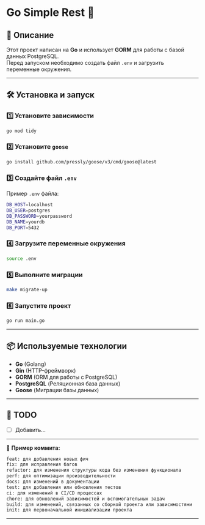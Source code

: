 # Go Simple Rest 🚀

## 📌 Описание
Этот проект написан на **Go** и использует **GORM** для работы с базой данных PostgreSQL.  
Перед запуском необходимо создать файл `.env` и загрузить переменные окружения.

---

## 🛠️ Установка и запуск

### 1️⃣ Установите зависимости
```sh
go mod tidy
```

### 2️⃣ Установите `goose`
```sh
go install github.com/pressly/goose/v3/cmd/goose@latest
```

### 3️⃣ Создайте файл `.env`  
Пример `.env` файла:
```sh
DB_HOST=localhost
DB_USER=postgres
DB_PASSWORD=yourpassword
DB_NAME=yourdb
DB_PORT=5432
```

### 4️⃣ Загрузите переменные окружения
```sh
source .env
```

### 5️⃣ Выполните миграции
```sh
make migrate-up
```

### 6️⃣ Запустите проект
```sh
go run main.go
```


---

## 📦 Используемые технологии
- **Go** (Golang)
- **Gin** (HTTP-фреймворк)
- **GORM** (ORM для работы с PostgreSQL)
- **PostgreSQL** (Реляционная база данных)
- **Goose** (Миграции базы данных)

---

## 🎯 TODO
- [ ] Добавить...

---
 

📌 **Пример коммита:**  
```sh
feat: для добавления новых фич  
fix: для исправления багов  
refactor: для изменения структуры кода без изменения функционала  
perf: для оптимизации производительности  
docs: для изменений в документации  
test: для добавления или обновления тестов  
ci: для изменений в CI/CD процессах  
chore: для обновлений зависимостей и вспомогательных задач  
build: для изменений, связанных со сборкой проекта или зависимостями  
init: для первоначальной инициализации проекта  
```

---

